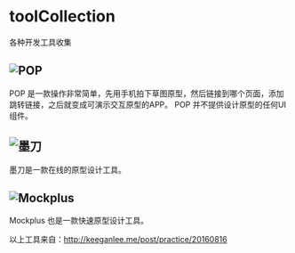 # toolCollection
各种开发工具收集

## ![POP](https://popapp.in/)

POP 是一款操作非常简单，先用手机拍下草图原型，然后链接到哪个页面，添加跳转链接，之后就变成可演示交互原型的APP。
POP 并不提供设计原型的任何UI组件。

## ![墨刀](https://modao.cc/)

墨刀是一款在线的原型设计工具。

## ![Mockplus](https://www.mockplus.cn/)

Mockplus 也是一款快速原型设计工具。

以上工具来自：http://keeganlee.me/post/practice/20160816




